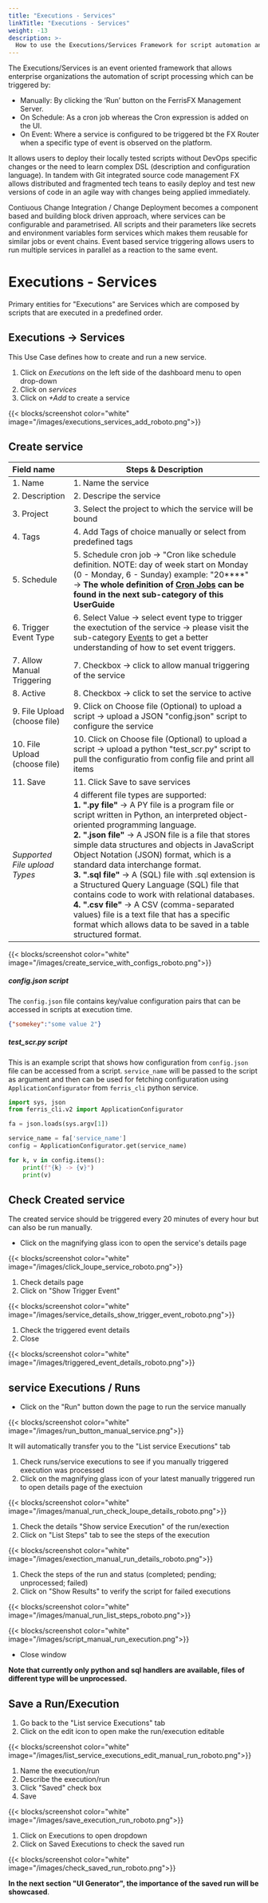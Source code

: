 ```yaml
---
title: "Executions - Services"
linkTitle: "Executions - Services"
weight: -13
description: >-  
  How to use the Executions/Services Framework for script automation and service (execution) triggering.
---
```


The Executions/Services is an event oriented framework that allows enterprise organizations the automation of script processing which can be triggered by:

- Manually: By clicking the ‘Run’ button on the FerrisFX Management Server.
- On Schedule: As a cron job whereas the Cron expression is added on the UI.
- On Event: Where a service is configured to be triggered bt the FX Router when a specific type of event is observed on the platform.

It allows users to deploy their locally tested scripts without DevOps specific changes or the need to learn complex DSL (description and configuration language). In tandem with Git integrated source code management FX allows distributed and fragmented tech teans to easily deploy and test new versions of code in an agile way with changes being applied immediately. 

Contiuous Change Integration / Change Deployment becomes a component based and building block driven approach, where services can be configurable and parametrised. All scripts and their parameters like secrets and environment variables form services which makes them reusable for similar jobs or event chains. Event based service triggering allows users to run multiple services in parallel as a reaction to the same event.

# Executions - Services

Primary entities for "Executions" are Services which are composed by scripts that are executed in a predefined order.

## Executions -> Services

This Use Case defines how to create and run a new service.

1. Click on *Executions* on the left side of the dashboard menu to open drop-down
2. Click on *services*
3. Click on *+Add* to create a service

{{< blocks/screenshot color="white" image="/images/executions_services_add_roboto.png">}}

## Create service

| **Field name**                | **Steps & Description**                                      |
| :---------------------------- | ------------------------------------------------------------ |
| 1. Name                       | 1. Name the service                                          |
| 2. Description                | 2. Descripe the service                                      |
| 3. Project                    | 3. Select the project to which the service will be bound     |
| 4. Tags                       | 4. Add Tags of choice manually or select from predefined tags |
| 5. Schedule                   | 5. Schedule cron job -> "Cron like schedule definition. NOTE: day of week start on Monday (0 - Monday, 6 - Sunday) example: "20****" -> **The whole definition of [Cron Jobs](/docs/user-guide/cronjob/ "CronJob") can be found in the next sub-category of this UserGuide** |
| 6. Trigger Event Type         | 6. Select Value -> select event type to trigger the exectution of the service -> please visit the sub-category [Events](/docs/user-guide/events/ "Events") to get a better understanding of how to set event triggers. |
| 7. Allow Manual Triggering    | 7. Checkbox -> click to allow manual triggering of the service |
| 8. Active                     | 8. Checkbox -> click to set the service to active            |
| 9. File Upload (choose file)  | 9. Click on Choose file (Optional) to upload a script -> upload a JSON "config.json" script to configure the service |
| 10. File Upload (choose file) | 10. Click on Choose file (Optional) to upload a script -> upload a python "test_scr.py" script to pull the configuratio from config file and print all items |
| 11. Save                      | 11. Click Save to save services                              |
| *Supported File upload Types* | 4 different file types are supported: <br />**1. ".py file"** -> A PY file is a program file or script written in Python, an interpreted object-oriented programming language. <br />**2. ".json file"** -> A JSON file is a file that stores simple data structures and objects in JavaScript Object Notation (JSON) format, which is a standard data interchange format. <br />**3. ".sql file"** -> A (SQL) file with .sql extension is a Structured Query Language (SQL) file that contains code to work with relational databases. <br />**4. ".csv file"** -> A CSV (comma-separated values) file is a text file that has a specific format which allows data to be saved in a table structured format. |

{{< blocks/screenshot color="white" image="/images/create_service_with_configs_roboto.png">}}

##### config.json script

The `config.json` file contains key/value configuration pairs that can be accessed in scripts at execution time.

```json
{"somekey":"some value 2"}
```

##### test_scr.py script

This is an example script that shows how configuration from `config.json` file can be accessed from a script. `service_name` will be passed to the script as argument and then can be used for fetching configuration using `ApplicationConfigurator` from `ferris_cli` python service.

```python
import sys, json
from ferris_cli.v2 import ApplicationConfigurator

fa = json.loads(sys.argv[1])

service_name = fa['service_name']
config = ApplicationConfigurator.get(service_name)

for k, v in config.items():
    print(f"{k} -> {v}")
    print(v)
```

## Check Created service

The created service should be triggered every 20 minutes of every hour but can also be run manually.

- Click on the magnifying glass icon to open the service's details page

{{< blocks/screenshot color="white" image="/images/click_loupe_service_roboto.png">}}

1. Check details page
2. Click on "Show Trigger Event"

{{< blocks/screenshot color="white" image="/images/service_details_show_trigger_event_roboto.png">}}

1. Check the triggered event details
2. Close

{{< blocks/screenshot color="white" image="/images/triggered_event_details_roboto.png">}}

## service Executions / Runs

- Click on the "Run" button down the page to run the service manually

{{< blocks/screenshot color="white" image="/images/run_button_manual_service.png">}}

It will automatically transfer you to the "List service Executions" tab

1. Check runs/service executions to see if you manually triggered execution was processed
2. Click on the magnifying glass icon of your latest manually triggered run to open details page of the exectuion

{{< blocks/screenshot color="white" image="/images/manual_run_check_loupe_details_roboto.png">}}

1. Check the details "Show service Execution" of the run/exection
2. Click on "List Steps" tab to see the steps of the execution

{{< blocks/screenshot color="white" image="/images/exection_manual_run_details_roboto.png">}}

1. Check the steps of the run and status (completed; pending; unprocessed; failed)
2. Click on "Show Results" to verify the script for failed executions

{{< blocks/screenshot color="white" image="/images/manual_run_list_steps_roboto.png">}}

{{< blocks/screenshot color="white" image="/images/script_manual_run_execution.png">}}

- Close window

**Note that currently only python and sql handlers are available, files of different type will be unprocessed.**

## Save a Run/Execution

1. Go back to the "List service Executions" tab 
2. Click on the edit icon to open make the run/execution editable

{{< blocks/screenshot color="white" image="/images/list_service_executions_edit_manual_run_roboto.png">}}

1. Name the execution/run
2. Describe the execution/run
3. Click "Saved" check box
4. Save

{{< blocks/screenshot color="white" image="/images/save_execution_run_roboto.png">}}

1. Click on Executions to open dropdown
2. Click on Saved Executions to check the saved run

{{< blocks/screenshot color="white" image="/images/check_saved_run_roboto.png">}}

**In the next section "UI Generator", the importance of the saved run will be showcased**.